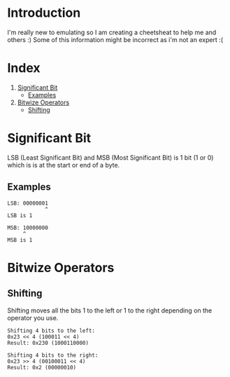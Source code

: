 # Introduction
I'm really new to emulating so I am creating a cheetsheat to help me and others :) Some of this information might be incorrect as i'm not an expert :(

# Index
1. [Significant Bit](#significant-bit)
    * [Examples](#examples)
2. [Bitwize Operators](#bitwize-operators)
    * [Shifting](#shifting)
    
# Significant Bit
LSB (Least Significant Bit) and MSB (Most Significant Bit) is 1 bit (1 or 0) which is is at the start or end of a byte.
## Examples
```            
LSB: 00000001
            ^
LSB is 1

MSB: 10000000
     ^
MSB is 1
```

# Bitwize Operators
## Shifting
Shifting moves all the bits 1 to the left or 1 to the right depending on the operator you use.
```
Shifting 4 bits to the left:
0x23 << 4 (100011 << 4)
Result: 0x230 (1000110000)

Shifting 4 bits to the right:
0x23 >> 4 (00100011 << 4)
Result: 0x2 (00000010)
```
